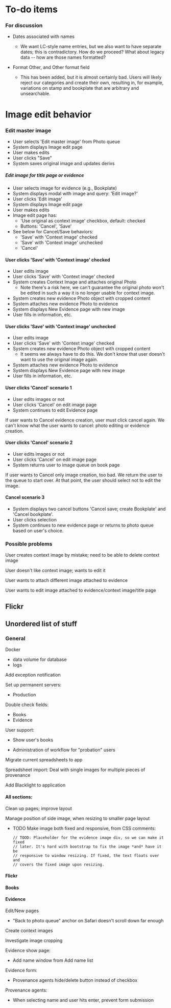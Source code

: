 # To-do items

### For discussion

- Dates associated with names
    + We want LC-style name entries, but we also want to have separate dates;
      this is contradictory. How do we proceed? What about legacy data -- how
      are those names formatted?

- Format Other, and Other format field
    + This has been added, but it is almost certainly bad. Users will likely
      reject our categories and create their own, resulting in, for example,
      variations on stamp and bookplate that are arbitrary and unsearchable.

# Image edit behavior

### Edit master image

- User selects 'Edit master image' from Photo queue
- System displays Image edit page
- User makes edits
- User clicks "Save"
- System saves original image and updates derivs


##### Edit image for title page or evidence

- User selects image for evidence (e.g., Bookplate)
- System displays modal with image and query: 'Edit image?'
- User clicks 'Edit image'
- System displays Image edit page
- User makes edits
- Image edit page has:
    - 'Use original as context image' checkbox, default: checked
    - Buttons: 'Cancel', 'Save'
- See below for Cancel/Save behaviors:
    - 'Save' with 'Context image' checked
    - 'Save' with 'Context image' unchecked
    - 'Cancel'

#### User clicks 'Save' with 'Context image' checked

- User edits image
- User clicks 'Save' with 'Context image' checked
- System creates Context Image and attaches original Photo
    + Note there's a risk here, we can't guarantee the original photo won't be
      edited in such a way it is no longer usable for context image.
- System creates new evidence Photo object with cropped content
- System attaches new evidence Photo to evidence
- System displays New Evidence page with new image
- User fills in information, etc.

#### User clicks 'Save' with 'Context image' unchecked

- User edits image
- User clicks 'Save' with 'Context image' checked
- System creates new evidence Photo object with cropped content
    + It seems we always have to do this. We don't know that user doesn't want
      to use the original image again.
- System attaches new evidence Photo to evidence
- System displays New Evidence page with new image
- User fills in information, etc.

#### User clicks 'Cancel' scenario 1

- User edits images or not
- User clicks 'Cancel' on edit image page
- System continues to edit Evidence page

If user wants to Cancel evidence creation, user must click cancel again.  We
can't know what the user wants to cancel: photo editing or evidence creation.

#### User clicks 'Cancel' scenario 2

- User edits images or not
- User clicks 'Cancel' on edit image page
- System returns user to image queue on book page

If user wants to Cancel only image creation, too bad. We return the user to the
queue to start over. At that point, the user should select not to edit the
image.

#### Cancel scenario 3

- System displays two cancel buttons 'Cancel save; create Bookplate' and 'Cancel bookplate'.
- User clicks selection
- System continues to new evidence page or returns to photo queue based on
  user's choice.


### Possible problems

User creates context image by mistake; need to be able to delete context image

User doesn't like context image; wants to edit it

User wants to attach different image attached to evidence

User wants to edit image attached to evidence/context image/title page


## Flickr

## Unordered list of stuff

### General

Docker

  - data volume for database
  - logs

Add exception notification

Set up permanent servers:

<!-- - Staging -->
- Production

Double check fields:

- Books
- Evidence

User support:

<!-- - Add full_name to user -->
<!-- - Add user to books and evidence: `created_by`, `updated_by` -->
- Show user's books
<!-- - Push to Flickr workflow -->
- Administration of workflow for "probation" users

Migrate current spreadsheets to app

Spreadsheet import: Deal with single images for multiple pieces of provenance

Add Blacklight to application

<!-- Model name: -->

<!-- - replace `item.class.name.underscore` with `item.model_name.element`
  throughout -->

#### All sections:

Clean up pages; improve layout

Manage position of side image, when resizing to smaller page layout

  - TODO Make image both fixed and responsive, from CSS comments:

        // TOOD: Placeholder for the evidence image div, so we can make it fixed
        // later. It's hard with bootstrap to fix the image *and* have it be
        // responsive to window resizing. If fixed, the text floats over and
        // covers the fixed image upon resizing.

#### Flickr ####

<!-- Move flickr_preview partial from shared to flickr/show view -->

#### Books ####

<!-- Add date_narrative field
  - form
  - show
  - hint
 -->
#### Evidence

Edit/New pages
- "Back to photo queue" anchor on Safari doesn't scroll down far enough

Create context images

Investigate image cropping

Evidence show page:

- Add name window from Add name list

Evidence form:

- Provenance agents hide/delete button instead of checkbox

Provenance agents:
- When selecting name and user hits enter, prevent form submission

<!-- Where?

  - ?? Provenance place?
  - Hint? <-- Try this one. "Give a place named in the provenance mark or the location of the book at the time the mark was added." -->
